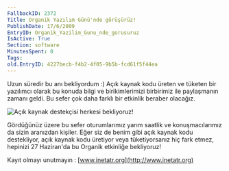 ```yaml
---
FallbackID: 2372
Title: Organik Yazılım Günü'nde görüşürüz!
PublishDate: 17/6/2009
EntryID: Organik_Yazilim_Gunu_nde_gorusuruz
IsActive: True
Section: software
MinutesSpent: 0
Tags: 
old.EntryID: 4227becb-f4b2-4f05-9b5b-fcd61f5f44ea
---
```

Uzun süredir bu anı bekliyordum :) Açık kaynak kodu üreten ve tüketen
bir yazılımcı olarak bu konuda bilgi ve birikimlerimizi birbirimiz ile
paylaşmanın zamanı geldi. Bu sefer çok daha farklı bir etkinlik beraber
olacağız.

![Açık kaynak destekçisi herkesi
bekliyoruz!](media/Organik_Yazilim_Gunu_nde_gorusuruz/16062009_1.jpg)

Gördüğünüz üzere bu sefer oturumlarımız yarım saatlik ve
konuşmacılarımız da sizin aranızdan kişiler. Eğer siz de benim gibi açık
kaynak kodu destekliyor, açık kaynak kodu üretiyor veya tüketiyorsanız
hiç fark etmez, hepinizi 27 Haziran'da bu Organik etkinliğe bekliyoruz!

Kayıt olmayı unutmayın : [www.inetatr.org](http://www.inetatr.org)


